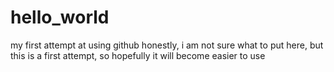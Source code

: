 # hello_world
my first attempt at using github
honestly, i am not sure what to put here, but this is a first attempt, so hopefully it will become easier to use
